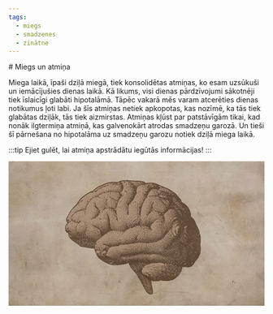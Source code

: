 ```yaml
---
tags:
  - miegs
  - smadzenes
  - zinātne
---
```

<TagFilter />
# Miegs un atmiņa

Miega laikā, īpaši dziļā miegā, tiek konsolidētas atmiņas, ko esam uzsūkuši un iemācījušies dienas laikā. Kā likums, visi dienas pārdzīvojumi sākotnēji tiek īslaicīgi glabāti hipotalāmā. Tāpēc vakarā mēs varam atcerēties dienas notikumus ļoti labi. Ja šīs atmiņas netiek apkopotas, kas nozīmē, ka tās tiek glabātas dziļāk, tās tiek aizmirstas. Atmiņas kļūst par patstāvīgām tikai, kad nonāk ilgtermiņa atmiņā, kas galvenokārt atrodas smadzeņu garozā. Un tieši šī pārnešana no hipotalāma uz smadzeņu garozu notiek dziļā miega laikā.

:::tip
Ejiet gulēt, lai atmiņa apstrādātu iegūtās informācijas!
:::

![Smadzeņu skice](./img/smadzenu-skice.jpg)
